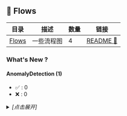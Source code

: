 ## :traffic_light: Flows

| 目录 | 描述 | 数量 | 链接 |
| --- | --- | --- | --- |
| [Flows](./) | 一些流程图 | 4 | [README :link:](<README.md>) |
### What's New ?

#### AnomalyDetection (1) 

- :white_check_mark: : 0
 - :x: : 0

<details><summary><em>[点击展开]</em></summary>
<br>

- 2024-03-15 [AnomalyDetection/PatchCore.drawio](<AnomalyDetection/PatchCore.drawio>)

</details>

